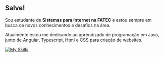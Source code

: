 ## Salve!

Sou estudante de **Sistemas para Internet na FATEC** e estou sempre em busca de novos conhecimentos e desafios na área. 

Atualmente estou me dedicando ao aprendizado de programação em Java, junto de Angular, Typescript, Html e CSS para criação de websites. 


[![My Skills](https://skillicons.dev/icons?i=angular,typescript,js,html,css,java)](https://skillicons.dev)


<!--
**cardosobueno/cardosobueno** is a ✨ _special_ ✨ repository because its `README.md` (this file) appears on your GitHub profile.

Here are some ideas to get you started:

- 🔭 I’m currently working on ...
- 🌱 I’m currently learning ...
- 👯 I’m looking to collaborate on ...
- 🤔 I’m looking for help with ...
- 💬 Ask me about ...
- 📫 How to reach me: ...
- 😄 Pronouns: ...
- ⚡ Fun fact: ...
-->
